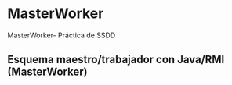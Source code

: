 # MasterWorker
MasterWorker- Práctica de SSDD
## Esquema maestro/trabajador con Java/RMI (MasterWorker) 
